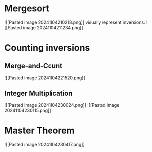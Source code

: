 # Mergesort
![[Pasted image 20241104210218.png]]
visually represent inversions:
![[Pasted image 20241104211234.png]]
# Counting inversions
## Merge-and-Count
![[Pasted image 20241104221520.png]]
## Integer Multiplication
![[Pasted image 20241104230024.png]]
![[Pasted image 20241104230115.png]]
# Master Theorem
![[Pasted image 20241104230417.png]]
